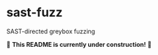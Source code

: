 # sast-fuzz

SAST-directed greybox fuzzing

:construction: **This README is currently under construction!** :construction:
